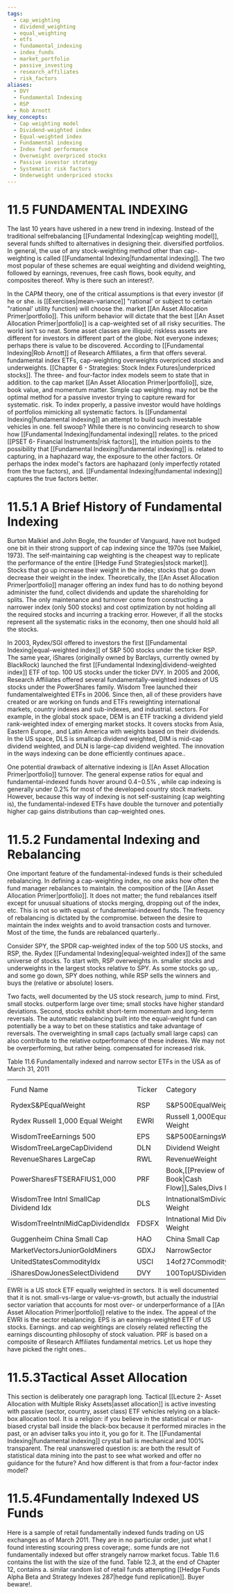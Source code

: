 ```yaml
---
tags:
  - cap_weighting
  - dividend_weighting
  - equal_weighting
  - etfs
  - fundamental_indexing
  - index_funds
  - market_portfolio
  - passive_investing
  - research_affiliates
  - risk_factors
aliases:
  - DVY
  - Fundamental Indexing
  - RSP
  - Rob Arnott
key_concepts:
  - Cap weighting model
  - Dividend-weighted index
  - Equal-weighted index
  - Fundamental indexing
  - Index fund performance
  - Overweight overpriced stocks
  - Passive investor strategy
  - Systematic risk factors
  - Underweight underpriced stocks
---
```


# 11.5 FUNDAMENTAL INDEXING  

The last 10 years have ushered in a new trend in indexing. Instead of the traditional selfrebalancing [[Fundamental Indexing|cap weighting model]], several funds shifted to alternatives in designing their. diversified portfolios. In general, the use of any stock-weighting method other than cap-. weighting is called [[Fundamental Indexing|fundamental indexing]]. The two most popular of these schemes are equal weighting and dividend weighting, followed by earnings, revenues, free cash flows, book equity, and composites thereof. Why is there such an interest?.  

In the CAPM theory, one of the critical assumptions is that every investor (if he or she. is [[Exercises|mean-variance]] "rational' or subject to certain "rational' utility function) will choose the. market [[An Asset Allocation Primer|portfolio]]. This uniform behavior will dictate that the best [[An Asset Allocation Primer|portfolio]] is a cap-weighted set of all risky securities. The world isn't so neat. Some asset classes are illiquid; riskless assets are different for investors in different part of the globe. Not everyone indexes; perhaps there is value to be discovered. According to [[Fundamental Indexing|Rob Arnott]] of Research Affiliates, a firm that offers several. fundamental index ETFs, cap-weighting overweights overpriced stocks and underweights. [[Chapter 6 - Strategies: Stock Index Futures|underpriced stocks]]. The three- and four-factor index models seem to state that in addition. to the cap market [[An Asset Allocation Primer|portfolio]], size, book value, and momentum matter. Simple cap weighting. may not be the optimal method for a passive investor trying to capture reward for systematic. risk. To index properly, a passive investor would have holdings of portfolios mimicking all systematic factors. Is [[Fundamental Indexing|fundamental indexing]] an attempt to build such investable vehicles in one. fell swoop? While there is no convincing research to show how [[Fundamental Indexing|fundamental indexing]] relates. to the priced [[PSET 6- Financial Instruments|risk factors]], the intuition points to the possibility that [[Fundamental Indexing|fundamental indexing]] is. related to capturing, in a haphazard way, the exposure to the other factors. Or perhaps the index model's factors are haphazard (only imperfectly rotated from the true factors), and. [[Fundamental Indexing|fundamental indexing]] captures the true factors better.  

# 11.5.1 A Brief History of Fundamental Indexing  

Burton Malkiel and John Bogle, the founder of Vanguard, have not budged one bit in their strong support of cap indexing since the 1970s (see Malkiel, 1973). The self-maintaining cap weighting is the cheapest way to replicate the performance of the entire [[Hedge Fund Strategies|stock market]]. Stocks that go up increase their weight in the index; stocks that go down decrease their weight in the index. Theoretically, the [[An Asset Allocation Primer|portfolio]] manager offering an index fund has to do nothing beyond administer the fund, collect dividends and update the shareholding for splits. The only maintenance and turnover come from constructing a narrower index (only 500 stocks) and cost optimization by not holding all the required stocks and incurring a tracking error. However, if all the stocks represent all the systematic risks in the economy, then one should hold all the stocks.  

In 2003, Rydex/SGI offered to investors the first [[Fundamental Indexing|equal-weighted index]] of S&P 500 stocks under the ticker RSP. The same year, iShares (originally owned by Barclays, currently owned by BlackRock) launched the first [[Fundamental Indexing|dividend-weighted index]] ETF of top. $100~\mathrm{US}$ stocks under the ticker DVY. In 2005 and 2006, Research Affiliates offered several fundamentally-weighted indexes of US stocks under the PowerShares family. Wisdom Tree launched their fundamentalweighted ETFs in 2006. Since then, all of these providers have created or are working on funds and ETFs reweighting international markets, country indexes and sub-indexes, and industrial. sectors. For example, in the global stock space, DEM is an ETF tracking a dividend yield rank-weighted index of emerging market stocks. It covers stocks from Asia, Eastern Europe,. and Latin America with weights based on their dividends. In the US space, DLS is smallcap dividend weighted, DIM is mid-cap dividend weighted, and DLN is large-cap dividend weighted. The innovation in the ways indexing can be done efficiently continues apace..  

One potential drawback of alternative indexing is [[An Asset Allocation Primer|portfolio]] turnover. The general expense ratios for equal and fundamental-indexed funds hover around $0.4\mathrm{-}0.5\%$ , while cap indexing is generally under $0.2\%$ for most of the developed country stock markets. However, because this way of indexing is not self-sustaining (cap weighting is), the fundamental-indexed ETFs have double the turnover and potentially higher cap gains distributions than cap-weighted ones.  

# 11.5.2 Fundamental Indexing and Rebalancing  

One important feature of the fundamental-indexed funds is their scheduled rebalancing. In defining a cap-weighting index, no one asks how often the fund manager rebalances to maintain. the composition of the [[An Asset Allocation Primer|portfolio]]. It does not matter; the fund rebalances itself except for unusual situations of stocks merging, dropping out of the index, etc. This is not so with equal. or fundamental-indexed funds. The frequency of rebalancing is dictated by the compromise. between the desire to maintain the index weights and to avoid transaction costs and turnover. Most of the time, the funds are rebalanced quarterly..  

Consider SPY, the SPDR cap-weighted index of the top 500 US stocks, and RSP, the. Rydex [[Fundamental Indexing|equal-weighted index]] of the same universe of stocks. To start with, RSP overweights in. smaller stocks and underweights in the largest stocks relative to SPY. As some stocks go up,. and some go down, SPY does nothing, while RSP sells the winners and buys the (relative or absolute) losers.  

Two facts, well documented by the US stock research, jump to mind. First, small stocks. outperform large over time; small stocks have higher standard deviations. Second, stocks exhibit short-term momentum and long-term reversals. The automatic rebalancing built into the equal-weight fund can potentially be a way to bet on these statistics and take advantage of reversals. The overweighting in small caps (actually small large caps) can also contribute to the relative outperformance of these indexes. We may not be overperforming, but rather being. compensated for increased risk.  

Table 11.6 Fundamentally indexed and narrow sector ETFs in the USA as of March 31, 2011   


<html><body><table><tr><td>Fund Name</td><td>Ticker</td><td>Category</td><td>Size ($mil)</td></tr><tr><td>RydexS&PEqualWeight</td><td>RSP</td><td>S&P500EqualWeight</td><td>3,002</td></tr><tr><td>Rydex Russell 1,000 Equal Weight</td><td>EWRI</td><td>Russell 1,000Equal Weight</td><td>8</td></tr><tr><td>WisdomTreeEarnings 500</td><td>EPS</td><td>S&P500EarningsWeighted</td><td>5</td></tr><tr><td>WisdomTreeLargeCapDividend</td><td>DLN</td><td>Dividend Weight</td><td>594</td></tr><tr><td>RevenueShares LargeCap</td><td>RWL</td><td>RevenueWeight</td><td>221</td></tr><tr><td>PowerSharesFTSERAFIUS1,000</td><td>PRF</td><td>Book,[[Preview of the Book|Cash Flow]],Sales,Divs Idx</td><td>1,110</td></tr><tr><td>WisdomTree Intnl SmallCap Dividend Idx</td><td>DLS</td><td>IntnationalSmDividend-Weight</td><td>476</td></tr><tr><td>WisdomTreeIntnlMidCapDividendIdx</td><td>FDSFX</td><td>Intnational Mid Dividend-Weight</td><td>158</td></tr><tr><td>Guggenheim China Small Cap</td><td>HAO</td><td>China Small Cap</td><td>377</td></tr><tr><td>MarketVectorsJuniorGoldMiners</td><td>GDXJ</td><td>NarrowSector</td><td>2,340</td></tr><tr><td>UnitedStatesCommodityIdx</td><td>USCI</td><td>14of27CommodityFutures</td><td>324</td></tr><tr><td>iSharesDowJonesSelectDividend</td><td>DVY</td><td>100TopUSDividend</td><td>5,960</td></tr></table></body></html>  

EWRI is a US stock ETF equally weighted in sectors. It is well documented that it is not. small-vs-large or value-vs-growth, but actually the industrial sector variation that accounts for most over- or underperformance of a [[An Asset Allocation Primer|portfolio]] relative to the index. The appeal of the EWRI is the sector rebalancing. EPS is an earnings-weighted ETF of US stocks. Earnings. and cap weightings are closely related reflecting the earnings discounting philosophy of stock valuation. PRF is based on a composite of Research Affiliates fundamental metrics. Let us hope they have picked the right ones..  

# 11.5.3Tactical Asset Allocation  

This section is deliberately one paragraph long. Tactical [[Lecture 2- Asset Allocation with Multiple Risky Assets|asset allocation]] is active investing with passive (sector, country, asset class) ETF vehicles relying on a black-box allocation tool. It is a religion: if you believe in the statistical or man-biased crystal ball inside the black-box because it performed miracles in the past, or an adviser talks you into it, you go for it. The [[Fundamental Indexing|fundamental indexing]] crystal ball is mechanical and $100\%$ transparent. The real unanswered question is: are both the result of statistical data mining into the past to see what worked and offer no guidance for the future? And how different is that from a four-factor index model?  

# 11.5.4Fundamentally Indexed US Funds  

Here is a sample of retail fundamentally indexed funds trading on US exchanges as of March 2011. They are in no particular order, just what I found interesting scouring press coverage;. some funds are not fundamentally indexed but offer strangely narrow market focus. Table 11.6 contains the list with the size of the fund. Table 12.3, at the end of Chapter 12, contains a. similar random list of retail funds attempting [[Hedge Funds Alpha Beta and Strategy Indexes 287|hedge fund replication]]. Buyer beware!.  